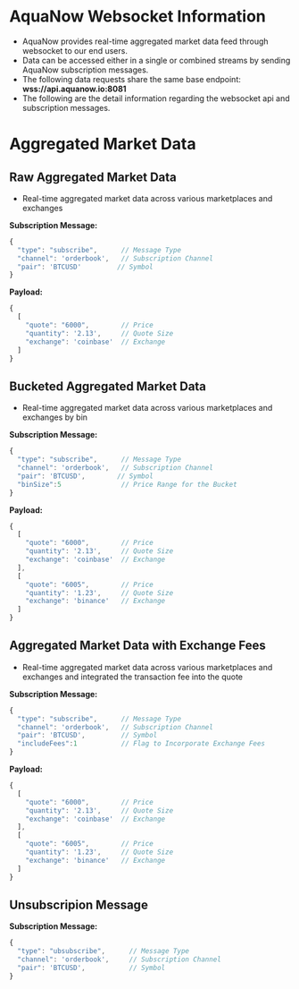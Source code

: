 # AquaNow Websocket Information
* AquaNow provides real-time aggregated market data feed through websocket to our end users. 
* Data can be accessed either in a single or combined streams by sending AquaNow subscription messages. 
* The following data requests share the same base endpoint: **wss://api.aquanow.io:8081**
* The following are the detail information regarding the websocket api and subscription messages.

# Aggregated Market Data 
## Raw Aggregated Market Data
* Real-time aggregated market data across various marketplaces and exchanges

**Subscription Message:**
```javascript
{
  "type": "subscribe",      // Message Type
  "channel": 'orderbook',   // Subscription Channel
  "pair": 'BTCUSD'         // Symbol
}
```

**Payload:**
```javascript
{
  [
    "quote": "6000",        // Price
    "quantity": '2.13',     // Quote Size
    "exchange": 'coinbase'  // Exchange
  ]
}
```

## Bucketed Aggregated Market Data
* Real-time aggregated market data across various marketplaces and exchanges by bin

**Subscription Message:**
```javascript
{
  "type": "subscribe",      // Message Type
  "channel": 'orderbook',   // Subscription Channel
  "pair": 'BTCUSD',        // Symbol
  "binSize":5               // Price Range for the Bucket
}
```

**Payload:**
```javascript
{
  [
    "quote": "6000",        // Price
    "quantity": '2.13',     // Quote Size
    "exchange": 'coinbase'  // Exchange
  ],
  [
    "quote": "6005",        // Price
    "quantity": '1.23',     // Quote Size
    "exchange": 'binance'   // Exchange
  ]
}
```

## Aggregated Market Data with Exchange Fees
* Real-time aggregated market data across various marketplaces and exchanges and integrated the transaction fee into the quote

**Subscription Message:**
```javascript
{
  "type": "subscribe",      // Message Type
  "channel": 'orderbook',   // Subscription Channel
  "pair": 'BTCUSD',         // Symbol
  "includeFees":1           // Flag to Incorporate Exchange Fees
}
```

**Payload:**
```javascript
{
  [
    "quote": "6000",        // Price
    "quantity": '2.13',     // Quote Size
    "exchange": 'coinbase'  // Exchange
  ],
  [
    "quote": "6005",        // Price
    "quantity": '1.23',     // Quote Size
    "exchange": 'binance'   // Exchange
  ]
}
```

## Unsubscripion Message


**Subscription Message:**
```javascript
{
  "type": "ubsubscribe",      // Message Type
  "channel": 'orderbook',     // Subscription Channel
  "pair": 'BTCUSD',           // Symbol
}
```
